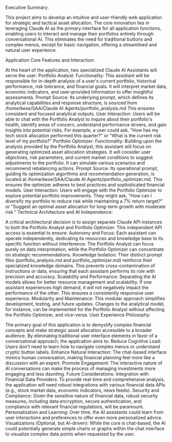 Executive Summary:

This project aims to develop an intuitive and user-friendly web application for strategic and tactical asset allocation. The core innovation lies in leveraging Claude AI as the primary interface for all application functions, enabling users to interact and manage their portfolios entirely through conversational AI. This eliminates the need for traditional buttons and complex menus, except for basic navigation, offering a streamlined and natural user experience.

Application Core Features and Interaction:

At the heart of the application, two specialized Claude AI Assistants will serve the user:
Portfolio Analyst:
Functionality: This assistant will be responsible for in-depth analysis of a user's current portfolio, historical performance, risk tolerance, and financial goals. It will interpret market data, economic indicators, and user-provided information to offer insightful assessments.
Prompt Source: Its underlying prompt, which defines its analytical capabilities and response structure, is sourced from /home/kese/SAA/Claude AI Agents/portfolio_analysis.md  This ensures consistent and focused analytical outputs.
User Interaction: Users will be able to chat with the Portfolio Analyst to inquire about their portfolio's health, identify areas of concern, understand performance drivers, and gain insights into potential risks. For example, a user could ask, "How has my tech stock allocation performed this quarter?" or "What is the current risk level of my portfolio?"
Portfolio Optimizer:
Functionality: Building upon the analysis provided by the Portfolio Analyst, this assistant will focus on generating optimized asset allocation strategies. It will consider user objectives, risk parameters, and current market conditions to suggest adjustments to the portfolio. It can simulate various scenarios and recommend rebalancing actions.
Prompt Source: Its operational prompt, guiding its optimization algorithms and recommendation generation, is located at /home/kese/SAA/Claude AI Agents/portfolio_optimizer.md. This ensures the optimizer adheres to best practices and sophisticated financial models.
User Interaction: Users will engage with the Portfolio Optimizer to explore potential portfolio improvements. They might ask, "How can I diversify my portfolio to reduce risk while maintaining a 7% return target?" or "Suggest an optimal asset allocation for long-term growth with moderate risk."
Technical Architecture and AI Independence:

A critical architectural decision is to assign separate Claude API instances to both the Portfolio Analyst and Portfolio Optimizer. This independent API access is essential to ensure:
Autonomy and Focus: Each assistant can operate independently, dedicating its resources and knowledge base to its specific function without interference. The Portfolio Analyst can focus purely on data interpretation, while the Portfolio Optimizer can concentrate on strategic recommendations.
Knowledge Isolation: Their distinct prompt files (portfolio_analysis.md and portfolio_optimizer.md) reinforce their specialized knowledge domains. This prevents cross-contamination of instructions or data, ensuring that each assistant performs its role with precision and accuracy.
Scalability and Performance: Separating the AI models allows for better resource management and scalability. If one assistant experiences high demand, it will not negatively impact the performance of the other. This ensures a consistently responsive user experience.
Modularity and Maintenance: This modular approach simplifies development, testing, and future updates. Changes to the analytical model, for instance, can be implemented for the Portfolio Analyst without affecting the Portfolio Optimizer, and vice-versa.
User Experience Philosophy:

The primary goal of this application is to demystify complex financial concepts and make strategic asset allocation accessible to a broader audience. By eliminating traditional user interface elements in favor of a conversational approach, the application aims to:
Reduce Cognitive Load: Users don't need to learn how to navigate complex menus or understand cryptic button labels.
Enhance Natural Interaction: The chat-based interface mimics human conversation, making financial planning feel more like a discussion with an expert.
Promote Engagement: The interactive nature of AI conversations can make the process of managing investments more engaging and less daunting.
Future Considerations:
Integration with Financial Data Providers: To provide real-time and comprehensive analysis, the application will need robust integrations with various financial data APIs (e.g., stock market data, economic indicators, news feeds).
Security and Compliance: Given the sensitive nature of financial data, robust security measures, including data encryption, secure authentication, and compliance with relevant financial regulations, will be paramount.
Personalization and Learning: Over time, the AI assistants could learn from user interactions and preferences to offer even more personalized advice.
Visualizations (Optional, but AI-driven): While the core is chat-based, the AI could potentially generate simple charts or graphs within the chat interface to visualize complex data points when requested by the user.
